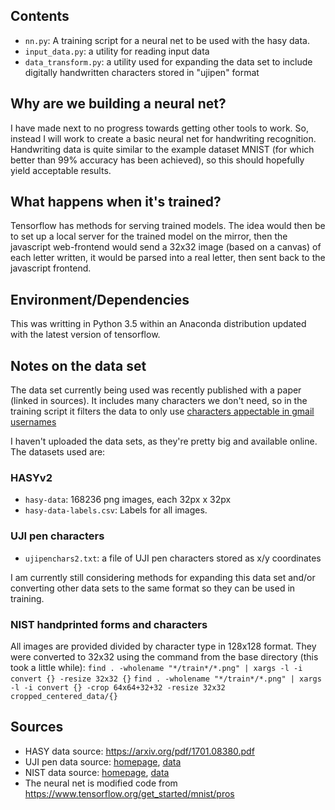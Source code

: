 
## Contents

* `nn.py`: A training script for a neural net to be used with the hasy data.
* `input_data.py`: a utility for reading input data
* `data_transform.py`: a utility used for expanding the data set to include digitally handwritten characters stored in "ujipen" format

## Why are we building a neural net?

I have made next to no progress towards getting other tools to work. So, instead I will work to create a basic neural net for handwriting recognition. Handwriting data is quite similar to the example dataset MNIST (for which better than 99% accuracy has been achieved), so this should hopefully yield acceptable results.


## What happens when it's trained?

Tensorflow has methods for serving trained models. The idea would then be to set up a local server for the trained model on the mirror, then the javascript web-frontend would send a 32x32 image (based on a canvas) of each letter written, it would be parsed into a real letter, then sent back to the javascript frontend.


## Environment/Dependencies

This was writting in Python 3.5 within an Anaconda distribution updated with the latest version of tensorflow.

## Notes on the data set

The data set currently being used was recently published with a paper (linked in sources). It includes many characters we don't need, so in the training script it filters the data to only use [characters appectable in gmail usernames](https://support.google.com/a/answer/33386?hl=en)

I haven't uploaded the data sets, as they're pretty big and available online. The datasets used are:

### HASYv2
* `hasy-data`: 168236 png images, each 32px x 32px
* `hasy-data-labels.csv`: Labels for all images.

### UJI pen characters

* `ujipenchars2.txt`: a file of UJI pen characters stored as x/y coordinates

I am currently still considering methods for expanding this data set and/or converting other data sets to the same format so they can be used in training.

### NIST handprinted forms and characters

All images are provided divided by character type in 128x128 format. They were converted to 32x32 using the command from the base directory (this took a little while):
`find . -wholename "*/train*/*.png" | xargs -l -i convert {} -resize 32x32 {}`
`find . -wholename "*/train*/*.png" | xargs -l -i convert {} -crop 64x64+32+32 -resize 32x32 cropped_centered_data/{}`


## Sources

* HASY data source: <https://arxiv.org/pdf/1701.08380.pdf>
* UJI pen data source: [homepage](https://archive.ics.uci.edu/ml/datasets/UJI+Pen+Characters+%28Version+2%29), [data](https://archive.ics.uci.edu/ml/machine-learning-databases/uji-penchars/version2/ujipenchars2.txt)
* NIST data source: [homepage](https://www.nist.gov/srd/nist-special-database-19), [data](https://s3.amazonaws.com/nist-srd/SD19/by_class.zip)
* The neural net is modified code from <https://www.tensorflow.org/get_started/mnist/pros>